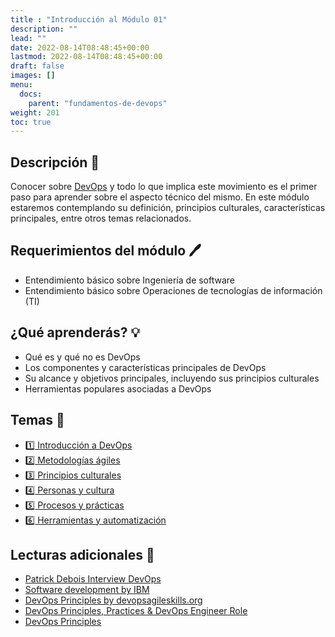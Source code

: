 ```yaml
---
title : "Introducción al Módulo 01"
description: ""
lead: ""
date: 2022-08-14T08:48:45+00:00
lastmod: 2022-08-14T08:48:45+00:00
draft: false
images: []
menu:
  docs:
    parent: "fundamentos-de-devops"
weight: 201
toc: true
---
```

<!-- markdownlint-disable MD026 -->

## Descripción :memo:

Conocer sobre [DevOps](../../glosario/terminos-generales.md#devops) y todo lo que implica este movimiento es el primer paso para aprender sobre el aspecto técnico del mismo. En este módulo estaremos contemplando su definición, principios culturales, características principales, entre otros temas relacionados.

## Requerimientos del módulo :pen:

- Entendimiento básico sobre Ingeniería de software
- Entendimiento básico sobre Operaciones de tecnologías de información (TI)

## ¿Qué aprenderás? :bulb:

- Qué es y qué no es DevOps
- Los componentes y características principales de DevOps
- Su alcance y objetivos principales, incluyendo sus principios culturales
- Herramientas populares asociadas a DevOps

## Temas :book:

- [:one: Introducción a DevOps](introduccion-a-devops.md)
- [:two: Metodologías ágiles](principios-culturales.md)
- [:three: Principios culturales](principios-culturales.md)
- [:four: Personas y cultura](personas-y-cultura.md)
- [:five: Procesos y prácticas](procesos-y-practicas.md)
- [:six: Herramientas y automatización](herramientas-y-automatizacion.md)

## Lecturas adicionales :notebook:

- [Patrick Debois Interview DevOps](https://www.infoq.com/interviews/debois-devops)
- [Software development by IBM](https://www.ibm.com/topics/software-development)
- [DevOps Principles by devopsagileskills.org](https://www.devopsagileskills.org/dasa-devops-principles)
- [DevOps Principles, Practices & DevOps Engineer Role](https://www.altexsoft.com/blog/engineering/devops-principles-practices-and-devops-engineer-role)
- [DevOps Principles](https://blog.hubspot.com/website/devops-principles)
